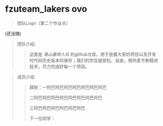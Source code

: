 # fzuteam_lakers ovo

> 团队Logo（第二个作业点）
> 
(还没搞)

> 团队介绍:
> 
>> 这里是 _落山基唬人队_ 的github仓库，用于放置大家的项目以及开发时代码历史版本的保存；我们的宗旨是放松、自由，用热爱不断精进技术，尽力完成好每一个项目。


> 成员介绍
> 
>> 薛刚：一阿巴阿巴阿巴阿巴阿巴阿巴阿巴
>>
>> 二阿巴阿巴阿巴阿巴阿巴阿巴阿巴阿巴
>>
>> 三阿巴阿巴阿巴阿巴阿巴阿巴
>>
>> 下一位同学：
